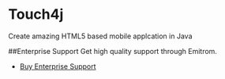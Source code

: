 Touch4j
=====

Create amazing HTML5 based mobile applcation in Java

##Enterprise Support
Get high quality support through Emitrom.

* <a href="http://emitrom.com/pricing">Buy Enterprise Support</a>
